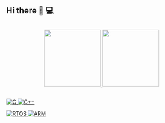 ## Hi there 👋 :computer:


##

<div align="center">
  <a href="https://github.com/Llezzado">
  <img height="150em" src="https://github-readme-stats.vercel.app/api?username=Llezzado&show_icons=true&theme=aura&include_all_commits=true&count_private=true"/>
  <img height="150em" src="https://github-readme-stats.vercel.app/api/top-langs/?username=Llezzado&layout=compact&langs_count=7&theme=aura"/>
</div>

##

![C](https://img.shields.io/badge/C-Expert-00599C?logo=c)
![C++](https://img.shields.io/badge/C++-Advanced-00599C?logo=c%2B%2B)

![RTOS](https://img.shields.io/badge/RTOS_(FreeRTOS/Zephyr)-Expert-00979D)
![ARM](https://img.shields.io/badge/ARM_Cortex-0091BD)
<!--
**Llezzado/Llezzado** is a ✨ _special_ ✨ repository because its `README.md` (this file) appears on your GitHub profile.

Here are some ideas to get you started:
![Banner Embarcados](https://via.placeholder.com/1200x400/2D3748/FFFFFF?text=Sistemas+Embarcados+e+IOT)
- 🔭 I’m currently working on ...
- 🌱 I’m currently learning ...
- 👯 I’m looking to collaborate on ...
- 🤔 I’m looking for help with ...
- 💬 Ask me about ...
- 📫 How to reach me: ...
- 😄 Pronouns: ...
- ⚡ Fun fact: ...
-->
